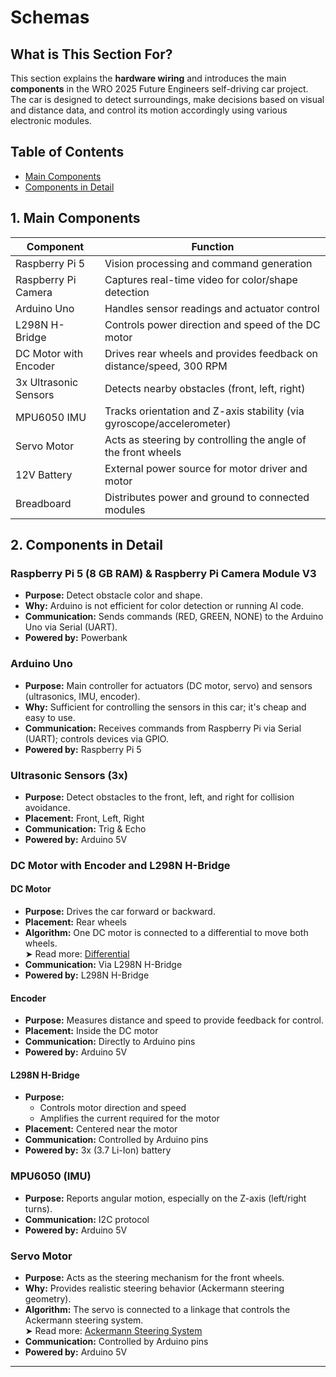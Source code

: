 # Schemas

## What is This Section For?

This section explains the **hardware wiring** and introduces the main **components** in the WRO 2025 Future Engineers self-driving car project. The car is designed to detect surroundings, make decisions based on visual and distance data, and control its motion accordingly using various electronic modules.

## Table of Contents
- [Main Components](#1-main-components) 
- [Components in Detail](#2-components-in-detail)

## 1. Main Components

| Component              | Function                                                                 |
|------------------------|--------------------------------------------------------------------------|
| Raspberry Pi 5         | Vision processing and command generation                                 |
| Raspberry Pi Camera    | Captures real-time video for color/shape detection                       |
| Arduino Uno            | Handles sensor readings and actuator control                             |
| L298N H-Bridge         | Controls power direction and speed of the DC motor                       |
| DC Motor with Encoder  | Drives rear wheels and provides feedback on distance/speed, 300 RPM      |
| 3x Ultrasonic Sensors  | Detects nearby obstacles (front, left, right)                            |
| MPU6050 IMU            | Tracks orientation and Z-axis stability (via gyroscope/accelerometer)    |
| Servo Motor            | Acts as steering by controlling the angle of the front wheels            |
| 12V Battery            | External power source for motor driver and motor                         |
| Breadboard             | Distributes power and ground to connected modules                        |

## 2. Components in Detail

### Raspberry Pi 5 (8 GB RAM) & Raspberry Pi Camera Module V3

- **Purpose:** Detect obstacle color and shape.
- **Why:** Arduino is not efficient for color detection or running AI code.
- **Communication:** Sends commands (RED, GREEN, NONE) to the Arduino Uno via Serial (UART). 
- **Powered by:** Powerbank

### Arduino Uno

- **Purpose:** Main controller for actuators (DC motor, servo) and sensors (ultrasonics, IMU, encoder).
- **Why:** Sufficient for controlling the sensors in this car; it's cheap and easy to use.
- **Communication:** Receives commands from Raspberry Pi via Serial (UART); controls devices via GPIO.
- **Powered by:** Raspberry Pi 5

### Ultrasonic Sensors (3x)

- **Purpose:** Detect obstacles to the front, left, and right for collision avoidance.
- **Placement:** Front, Left, Right
- **Communication:** Trig & Echo
- **Powered by:** Arduino 5V

### DC Motor with Encoder and L298N H-Bridge

#### DC Motor
- **Purpose:** Drives the car forward or backward.
- **Placement:** Rear wheels
- **Algorithm:** One DC motor is connected to a differential to move both wheels.  
  ➤ Read more: [Differential](../models/differential.md)
- **Communication:** Via L298N H-Bridge
- **Powered by:** L298N H-Bridge

#### Encoder
- **Purpose:** Measures distance and speed to provide feedback for control.
- **Placement:** Inside the DC motor
- **Communication:** Directly to Arduino pins
- **Powered by:** Arduino 5V

#### L298N H-Bridge
- **Purpose:**
  - Controls motor direction and speed
  - Amplifies the current required for the motor
- **Placement:** Centered near the motor
- **Communication:** Controlled by Arduino pins
- **Powered by:** 3x (3.7 Li-Ion) battery

### MPU6050 (IMU)

- **Purpose:** Reports angular motion, especially on the Z-axis (left/right turns).
- **Communication:** I2C protocol
- **Powered by:** Arduino 5V

### Servo Motor

- **Purpose:** Acts as the steering mechanism for the front wheels.
- **Why:** Provides realistic steering behavior (Ackermann steering geometry).
- **Algorithm:** The servo is connected to a linkage that controls the Ackermann steering system.  
  ➤ Read more: [Ackermann Steering System](../models/ackermann_ss.md)
- **Communication:** Controlled by Arduino pins
- **Powered by:** Arduino 5V

---
